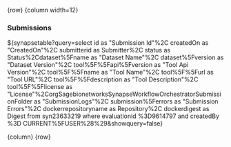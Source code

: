 <!-- markdownlint-disable-next-line first-line-h1 -->
{row}
{column width=12}

### Submissions

${synapsetable?query=select id as "Submission Id"%2C createdOn as "CreatedOn"%2C submitterid as Submitter%2C status as Status%2Cdataset%5Fname as "Dataset Name"%2C dataset%5Fversion as "Dataset Version"%2C tool%5F%5Fapi%5Fversion as "Tool Api Version"%2C tool%5F%5Fname as "Tool Name"%2C tool%5F%5Furl as "Tool URL"%2C tool%5F%5Fdescription as "Tool Description"%2C tool%5F%5Flicense as "License"%2CorgSagebionetworksSynapseWorkflowOrchestratorSubmissionFolder as "SubmissionLogs"%2C submission%5Ferrors as "Submission Errors"%2C dockerrepositoryname as Repository%2C dockerdigest as Digest  from  syn23633219 where evaluationid %3D9614797 and createdBy %3D CURRENT%5FUSER%28%29&showquery=false}

{column}
{row}
